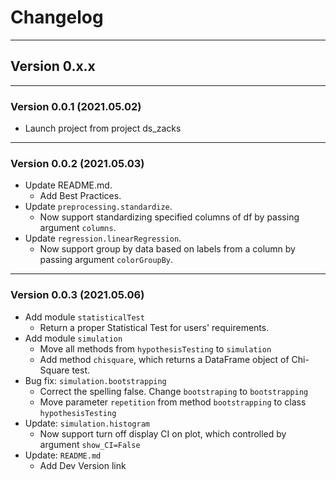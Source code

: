 # Changelog

---

## Version 0.x.x

---
### Version 0.0.1 (2021.05.02)

- Launch project from project ds_zacks

---

### Version 0.0.2 (2021.05.03)

- Update README.md.
  - Add Best Practices.
- Update `preprocessing.standardize`.
  - Now support standardizing specified columns of df by passing argument `columns`.
- Update `regression.linearRegression`.
  - Now support group by data based on labels from a column by passing argument `colorGroupBy`.

---

### Version 0.0.3 (2021.05.06)

- Add module `statisticalTest`
  - Return a proper Statistical Test for users' requirements.
- Add module `simulation`
  - Move all methods from `hypothesisTesting` to `simulation`
  - Add method `chisquare`, which returns a DataFrame object of Chi-Square test.
- Bug fix: `simulation.bootstrapping`
  - Correct the spelling false. Change `bootstraping` to `bootstrapping`
  - Move parameter `repetition` from method `bootstrapping` to class `hypothesisTesting`
- Update: `simulation.histogram`
  - Now support turn off display CI on plot, which controlled by argument `show_CI=False`
- Update: `README.md`
  - Add Dev Version link